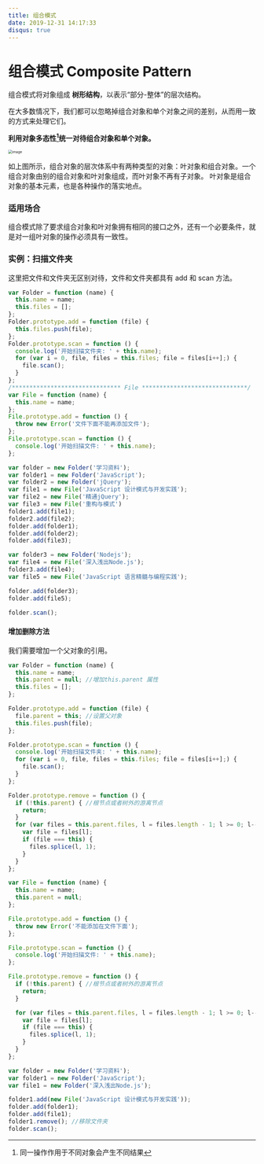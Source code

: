 ```yaml
---
title: 组合模式
date: 2019-12-31 14:17:33
disqus: true
---
```


# 组合模式 Composite Pattern

组合模式将对象组成 **树形结构**，以表示“部分-整体”的层次结构。

在大多数情况下，我们都可以忽略掉组合对象和单个对象之间的差别，从而用一致的方式来处理它们。

**利用对象多态性[^1]统一对待组合对象和单个对象。**

<img src="http://image.90paw.com/blog/2019-12-31%2011-26-11.png" alt="image" style="zoom: 50%;" />

如上图所示，组合对象的层次体系中有两种类型的对象：叶对象和组合对象。一个组合对象由别的组合对象和叶对象组成，而叶对象不再有子对象。
叶对象是组合对象的基本元素，也是各种操作的落实地点。

### 适用场合

组合模式除了要求组合对象和叶对象拥有相同的接口之外，还有一个必要条件，就是对一组叶对象的操作必须具有一致性。

### 实例：扫描文件夹

这里把文件和文件夹无区别对待，文件和文件夹都具有 add 和 scan 方法。

```javascript
var Folder = function (name) {
  this.name = name;
  this.files = [];
};
Folder.prototype.add = function (file) {
  this.files.push(file);
};
Folder.prototype.scan = function () {
  console.log('开始扫描文件夹: ' + this.name);
  for (var i = 0, file, files = this.files; file = files[i++];) {
    file.scan();
  }
};
/******************************* File ******************************/
var File = function (name) {
  this.name = name;
};
File.prototype.add = function () {
  throw new Error('文件下面不能再添加文件');
};
File.prototype.scan = function () {
  console.log('开始扫描文件: ' + this.name);
};

var folder = new Folder('学习资料');
var folder1 = new Folder('JavaScript');
var folder2 = new Folder('jQuery');
var file1 = new File('JavaScript 设计模式与开发实践');
var file2 = new File('精通jQuery');
var file3 = new File('重构与模式')
folder1.add(file1);
folder2.add(file2);
folder.add(folder1);
folder.add(folder2);
folder.add(file3);

var folder3 = new Folder('Nodejs');
var file4 = new File('深入浅出Node.js');
folder3.add(file4);
var file5 = new File('JavaScript 语言精髓与编程实践');

folder.add(folder3);
folder.add(file5);

folder.scan();
```

#### 增加删除方法

我们需要增加一个父对象的引用。

```javascript
var Folder = function (name) {
  this.name = name;
  this.parent = null; //增加this.parent 属性
  this.files = [];
};

Folder.prototype.add = function (file) {
  file.parent = this; //设置父对象
  this.files.push(file);
};

Folder.prototype.scan = function () {
  console.log('开始扫描文件夹: ' + this.name);
  for (var i = 0, file, files = this.files; file = files[i++];) {
    file.scan();
  }
};

Folder.prototype.remove = function () {
  if (!this.parent) { //根节点或者树外的游离节点
    return;
  }
  for (var files = this.parent.files, l = files.length - 1; l >= 0; l--) {
    var file = files[l];
    if (file === this) {
      files.splice(l, 1);
    }
  }
};

var File = function (name) {
  this.name = name;
  this.parent = null;
};

File.prototype.add = function () {
  throw new Error('不能添加在文件下面');
};

File.prototype.scan = function () {
  console.log('开始扫描文件: ' + this.name);
};

File.prototype.remove = function () {
  if (!this.parent) { //根节点或者树外的游离节点
    return;
  }

  for (var files = this.parent.files, l = files.length - 1; l >= 0; l--) {
    var file = files[l];
    if (file === this) {
      files.splice(l, 1);
    }
  }
};

var folder = new Folder('学习资料');
var folder1 = new Folder('JavaScript');
var file1 = new Folder('深入浅出Node.js');

folder1.add(new File('JavaScript 设计模式与开发实践'));
folder.add(folder1);
folder.add(file1);
folder1.remove(); //移除文件夹
folder.scan();
```



[^1]: 同一操作作用于不同对象会产生不同结果
